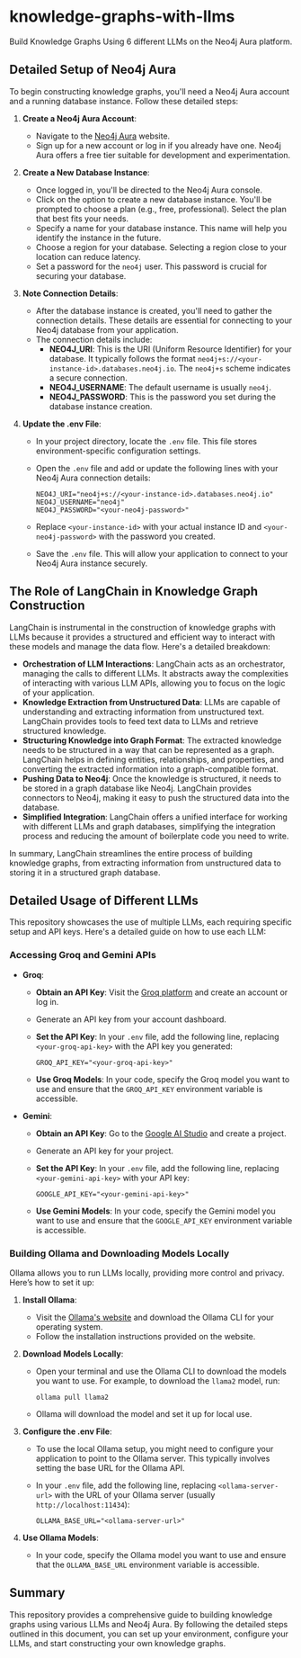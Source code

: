 # knowledge-graphs-with-llms

Build Knowledge Graphs Using 6 different LLMs on the Neo4j Aura platform.

## Detailed Setup of Neo4j Aura

To begin constructing knowledge graphs, you'll need a Neo4j Aura account and a running database instance. Follow these detailed steps:

1.  **Create a Neo4j Aura Account**:
    *   Navigate to the [Neo4j Aura](https://neo4j.com/cloud/aura/) website.
    *   Sign up for a new account or log in if you already have one. Neo4j Aura offers a free tier suitable for development and experimentation.

2.  **Create a New Database Instance**:
    *   Once logged in, you'll be directed to the Neo4j Aura console.
    *   Click on the option to create a new database instance. You'll be prompted to choose a plan (e.g., free, professional). Select the plan that best fits your needs.
    *   Specify a name for your database instance. This name will help you identify the instance in the future.
    *   Choose a region for your database. Selecting a region close to your location can reduce latency.
    *   Set a password for the `neo4j` user. This password is crucial for securing your database.

3.  **Note Connection Details**:
    *   After the database instance is created, you'll need to gather the connection details. These details are essential for connecting to your Neo4j database from your application.
    *   The connection details include:
        *   **NEO4J\_URI**: This is the URI (Uniform Resource Identifier) for your database. It typically follows the format `neo4j+s://<your-instance-id>.databases.neo4j.io`. The `neo4j+s` scheme indicates a secure connection.
        *   **NEO4J\_USERNAME**: The default username is usually `neo4j`.
        *   **NEO4J\_PASSWORD**: This is the password you set during the database instance creation.

4.  **Update the .env File**:
    *   In your project directory, locate the `.env` file. This file stores environment-specific configuration settings.
    *   Open the `.env` file and add or update the following lines with your Neo4j Aura connection details:

        ```
        NEO4J_URI="neo4j+s://<your-instance-id>.databases.neo4j.io"
        NEO4J_USERNAME="neo4j"
        NEO4J_PASSWORD="<your-neo4j-password>"
        ```

    *   Replace `<your-instance-id>` with your actual instance ID and `<your-neo4j-password>` with the password you created.
    *   Save the `.env` file. This will allow your application to connect to your Neo4j Aura instance securely.

## The Role of LangChain in Knowledge Graph Construction

LangChain is instrumental in the construction of knowledge graphs with LLMs because it provides a structured and efficient way to interact with these models and manage the data flow. Here's a detailed breakdown:

*   **Orchestration of LLM Interactions**: LangChain acts as an orchestrator, managing the calls to different LLMs. It abstracts away the complexities of interacting with various LLM APIs, allowing you to focus on the logic of your application.
*   **Knowledge Extraction from Unstructured Data**: LLMs are capable of understanding and extracting information from unstructured text. LangChain provides tools to feed text data to LLMs and retrieve structured knowledge.
*   **Structuring Knowledge into Graph Format**: The extracted knowledge needs to be structured in a way that can be represented as a graph. LangChain helps in defining entities, relationships, and properties, and converting the extracted information into a graph-compatible format.
*   **Pushing Data to Neo4j**: Once the knowledge is structured, it needs to be stored in a graph database like Neo4j. LangChain provides connectors to Neo4j, making it easy to push the structured data into the database.
*   **Simplified Integration**: LangChain offers a unified interface for working with different LLMs and graph databases, simplifying the integration process and reducing the amount of boilerplate code you need to write.

In summary, LangChain streamlines the entire process of building knowledge graphs, from extracting information from unstructured data to storing it in a structured graph database.

## Detailed Usage of Different LLMs

This repository showcases the use of multiple LLMs, each requiring specific setup and API keys. Here's a detailed guide on how to use each LLM:

### Accessing Groq and Gemini APIs

*   **Groq**:
    *   **Obtain an API Key**: Visit the [Groq platform](https://console.groq.com/users/api_keys) and create an account or log in.
    *   Generate an API key from your account dashboard.
    *   **Set the API Key**: In your `.env` file, add the following line, replacing `<your-groq-api-key>` with the API key you generated:

        ```
        GROQ_API_KEY="<your-groq-api-key>"
        ```

    *   **Use Groq Models**: In your code, specify the Groq model you want to use and ensure that the `GROQ_API_KEY` environment variable is accessible.
*   **Gemini**:
    *   **Obtain an API Key**: Go to the [Google AI Studio](https://makersuite.google.com/app/apikey) and create a project.
    *   Generate an API key for your project.
    *   **Set the API Key**: In your `.env` file, add the following line, replacing `<your-gemini-api-key>` with your API key:

        ```
        GOOGLE_API_KEY="<your-gemini-api-key>"
        ```

    *   **Use Gemini Models**: In your code, specify the Gemini model you want to use and ensure that the `GOOGLE_API_KEY` environment variable is accessible.

### Building Ollama and Downloading Models Locally

Ollama allows you to run LLMs locally, providing more control and privacy. Here’s how to set it up:

1.  **Install Ollama**:
    *   Visit the [Ollama's website](https://ollama.ai/) and download the Ollama CLI for your operating system.
    *   Follow the installation instructions provided on the website.

2.  **Download Models Locally**:
    *   Open your terminal and use the Ollama CLI to download the models you want to use. For example, to download the `llama2` model, run:

        ```
        ollama pull llama2
        ```

    *   Ollama will download the model and set it up for local use.

3.  **Configure the .env File**:
    *   To use the local Ollama setup, you might need to configure your application to point to the Ollama server. This typically involves setting the base URL for the Ollama API.
    *   In your `.env` file, add the following line, replacing `<ollama-server-url>` with the URL of your Ollama server (usually `http://localhost:11434`):

        ```
        OLLAMA_BASE_URL="<ollama-server-url>"
        ```

4.  **Use Ollama Models**:
    *   In your code, specify the Ollama model you want to use and ensure that the `OLLAMA_BASE_URL` environment variable is accessible.

## Summary

This repository provides a comprehensive guide to building knowledge graphs using various LLMs and Neo4j Aura. By following the detailed steps outlined in this document, you can set up your environment, configure your LLMs, and start constructing your own knowledge graphs.
